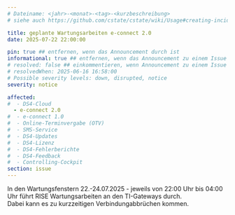 ```yaml
---
# Dateiname: <jahr>-<monat>-<tag>-<kurzbeschreibung>
# siehe auch https://github.com/cstate/cstate/wiki/Usage#creating-incidents-method-1

title: geplante Wartungsarbeiten e-connect 2.0
date: 2025-07-22 22:00:00

pin: true ## entfernen, wenn das Announcement durch ist
informational: true ## entfernen, wenn das Announcement zu einem Issue umgestellt werden soll
# resolved: false ## einkommentieren, wenn Announcement zu einem Issue umgestellt werden soll
# resolvedWhen: 2025-06-16 16:58:00
# Possible severity levels: down, disrupted, notice
severity: notice

affected:
#  - DS4-Cloud
  - e-connect 2.0
#  - e-connect 1.0
#  - Online-Terminvergabe (OTV)
#  - SMS-Service
#  - DS4-Updates
#  - DS4-Lizenz
#  - DS4-Fehlerberichte
#  - DS4-Feedback
#  - Controlling-Cockpit
section: issue
---
```


In den Wartungsfenstern 22.-24.07.2025 - jeweils von 22:00 Uhr bis 04:00 Uhr führt RISE Wartungsarbeiten an den TI-Gateways durch.  
Dabei kann es zu kurzzeitigen Verbindungabbrüchen kommen.
